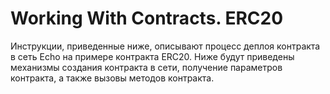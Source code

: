 # Working With Contracts. ERC20

Инструкции, приведенные ниже, описывают процесс деплоя контракта в сеть Echo на примере контракта ERC20. 
Ниже будут приведены механизмы создания контракта в сети, получение параметров контракта, а также вызовы методов контракта.
